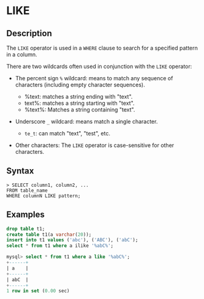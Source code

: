 # **LIKE**

## **Description**

The `LIKE` operator is used in a `WHERE` clause to search for a specified pattern in a column.

There are two wildcards often used in conjunction with the `LIKE` operator:

- The percent sign `%` wildcard: means to match any sequence of characters (including empty character sequences).

    + %text: matches a string ending with "text".
    + text%: matches a string starting with "text".
    + %text%: Matches a string containing "text".

- Underscore `_` wildcard: means match a single character.

    + `te_t`: can match "text", "test", etc.

- Other characters: The `LIKE` operator is case-sensitive for other characters.
## **Syntax**

```
> SELECT column1, column2, ...
FROM table_name
WHERE columnN LIKE pattern;
```

## **Examples**

```sql
drop table t1;
create table t1(a varchar(20));
insert into t1 values ('abc'), ('ABC'), ('abC');
select * from t1 where a ilike '%abC%';

mysql> select * from t1 where a like '%abC%';
+------+
| a    |
+------+
| abC  |
+------+
1 row in set (0.00 sec)
```
